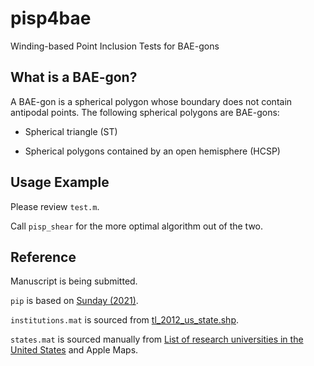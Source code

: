 # pisp4bae
Winding-based Point Inclusion Tests for BAE-gons

## What is a BAE-gon?

A BAE-gon is a spherical polygon whose boundary does not contain antipodal
points. The following spherical polygons are BAE-gons:

- Spherical triangle (ST)

- Spherical polygons contained by an open hemisphere (HCSP)

## Usage Example

Please review `test.m`.

Call `pisp_shear` for the more optimal algorithm out of the two.

## Reference

Manuscript is being submitted.

`pip` is based on [Sunday (2021)](https://www.amazon.com/Practical-Geometry-Algorithms-C-Code/dp/B094T8MVJP).

`institutions.mat` is sourced from
[tl_2012_us_state.shp](https://www.sciencebase.gov/catalog/item/52c78623e4b060b9ebca5be5).

`states.mat` is sourced manually from
[List of research universities in the United States](https://en.wikipedia.org/wiki/List_of_research_universities_in_the_United_States)
and Apple Maps.
